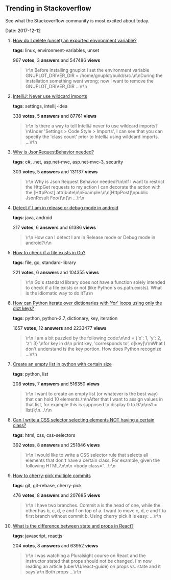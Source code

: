 ## Trending in Stackoverflow

See what the Stackoverflow community is most excited about today.

Date: 2017-12-12


1. [How do I delete (unset) an exported environment variable?](https://stackoverflow.com/questions/6877727/how-do-i-delete-unset-an-exported-environment-variable)

    **tags**: linux, environment-variables, unset
            
    967 **votes**, 3 **answers** and 547486 **views**

    > \r\n            Before installing gnuplot I set the environment variable GNUPLOT_DRIVER_DIR = /home/gnuplot/build/src.\n\nDuring the installation something went wrong; now I want to remove the GNUPLOT_DRIVER_DIR ...\r\n        

    
2. [IntelliJ: Never use wildcard imports](https://stackoverflow.com/questions/3348816/intellij-never-use-wildcard-imports)

    **tags**: settings, intellij-idea
            
    338 **votes**, 5 **answers** and 87761 **views**

    > \r\n            Is there a way to tell IntelliJ never to use wildcard imports?\nUnder 'Settings > Code Style > Imports', I can see that you can specify the 'class count' prior to IntelliJ using wildcard imports.  ...\r\n        

    
3. [Why is JsonRequestBehavior needed?](https://stackoverflow.com/questions/8464677/why-is-jsonrequestbehavior-needed)

    **tags**: c#, .net, asp.net-mvc, asp.net-mvc-3, security
            
    303 **votes**, 5 **answers** and 131137 **views**

    > \r\n            Why is Json Request Behavior needed?\n\nIf I want to restrict the HttpGet requests to my action I can decorate the action with the [HttpPost] attribute\n\nExample:\n\n[HttpPost]\npublic JsonResult Foo()\n{\n   ...\r\n        

    
4. [Detect if I am in release or debug mode in android](https://stackoverflow.com/questions/23844667/detect-if-i-am-in-release-or-debug-mode-in-android)

    **tags**: java, android
            
    217 **votes**, 6 **answers** and 61386 **views**

    > \r\n            How can I detect I am in Release mode or Debug mode in android?\r\n        

    
5. [How to check if a file exists in Go?](https://stackoverflow.com/questions/12518876/how-to-check-if-a-file-exists-in-go)

    **tags**: file, go, standard-library
            
    221 **votes**, 6 **answers** and 104355 **views**

    > \r\n            Go's standard library does not have a function solely intended to check if a file exists or not (like Python's os.path.exists). What is the idiomatic way to do it?\r\n        

    
6. [How can Python iterate over dictionaries with 'for' loops using only the dict keys?](https://stackoverflow.com/questions/3294889/how-can-python-iterate-over-dictionaries-with-for-loops-using-only-the-dict-ke)

    **tags**: python, python-2.7, dictionary, key, iteration
            
    1657 **votes**, 12 **answers** and 2233477 **views**

    > \r\n            I am a bit puzzled by the following code:\n\nd = {'x': 1, 'y': 2, 'z': 3} \nfor key in d:\n    print key, 'corresponds to', d[key]\r\nWhat I don't understand is the key portion. How does Python recognize ...\r\n        

    
7. [Create an empty list in python with certain size](https://stackoverflow.com/questions/10712002/create-an-empty-list-in-python-with-certain-size)

    **tags**: python, list
            
    208 **votes**, 7 **answers** and 516350 **views**

    > \r\n            I want to create an empty list (or whatever is the best way) that can hold 10 elements.\n\nAfter that I want to assign values in that list, for example this is supposed to display 0 to 9:\n\ns1 = list();\n...\r\n        

    
8. [Can I write a CSS selector selecting elements NOT having a certain class?](https://stackoverflow.com/questions/9110300/can-i-write-a-css-selector-selecting-elements-not-having-a-certain-class)

    **tags**: html, css, css-selectors
            
    392 **votes**, 8 **answers** and 251846 **views**

    > \r\n            I would like to write a CSS selector rule that selects all elements that don't have a certain class. For example, given the following HTML:\n\n<html class="printable">\n    <body class="...\r\n        

    
9. [How to cherry-pick multiple commits](https://stackoverflow.com/questions/1670970/how-to-cherry-pick-multiple-commits)

    **tags**: git, git-rebase, cherry-pick
            
    476 **votes**, 8 **answers** and 207685 **views**

    > \r\n            I have two branches. Commit a is the head of one, while the other has b, c, d, e and f on top of a. I want to move c, d, e and f to first branch without commit b. Using cherry pick it is easy: ...\r\n        

    
10. [What is the difference between state and props in React?](https://stackoverflow.com/questions/27991366/what-is-the-difference-between-state-and-props-in-react)

    **tags**: javascript, reactjs
            
    204 **votes**, 8 **answers** and 63952 **views**

    > \r\n            I was watching a Pluralsight course on React and the instructor stated that props should not be changed. I'm now reading an article (uberVU/react-guide) on props vs. state and it says \r\n  Both props ...\r\n        

    